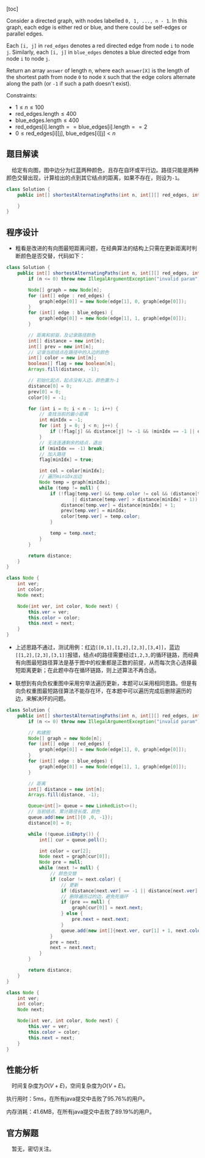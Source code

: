 [toc]

Consider a directed graph, with nodes labelled `0, 1, ..., n - 1`.  In this graph, each edge is either red or blue, and there could be self-edges or parallel edges.

Each `[i, j]` in `red_edges` denotes a red directed edge from node `i` to node `j`.  Similarly, each `[i, j]` in `blue_edges` denotes a blue directed edge from node `i` to node `j`.

Return an array `answer` of length n, where each `answer[X]` is the length of the shortest path from node `0` to node `X` such that the edge colors alternate along the path (or `-1` if such a path doesn't exist).



Constraints:

* $1 \le n \le 100$
* $\text{red_edges.length} \le 400$
* $\text{blue_edges.length} \le 400$
* $\text{red_edges[i].length} == \text{blue_edges[i].length} == 2$
* $0 \le \text{red_edges[i][j], blue_edges[i][j]} < n$



## 题目解读

&emsp;给定有向图，图中边分为红蓝两种颜色，且存在自环或平行边。路径只能是两种颜色交替出现，计算给出的点到其它结点的距离，如果不存在，则设为`-1`。

```java
class Solution {
    public int[] shortestAlternatingPaths(int n, int[][] red_edges, int[][] blue_edges) {

    }
}
```

## 程序设计

* 粗看是改进的有向图最短距离问题，在经典算法的结构上只需在更新距离时判断颜色是否交替，代码如下：

```java
class Solution {
    public int[] shortestAlternatingPaths(int n, int[][] red_edges, int[][] blue_edges) {
        if (n <= 0) throw new IllegalArgumentException("invalid param");

        Node[] graph = new Node[n];
        for (int[] edge : red_edges) {
            graph[edge[0]] = new Node(edge[1], 0, graph[edge[0]]);
        }
        for (int[] edge : blue_edges) {
            graph[edge[0]] = new Node(edge[1], 1, graph[edge[0]]);
        }

        // 距离和前驱，及记录路径颜色
        int[] distance = new int[n];
        int[] prev = new int[n];
        // 记录当前结点在路径中的入边的颜色
        int[] color = new int[n];
        boolean[] flag = new boolean[n];
        Arrays.fill(distance, -1);

        // 初始化起点，起点没有入边，颜色置为-1
        distance[0] = 0;
        prev[0] = 0;
        color[0] = -1;

        for (int i = 0; i < n - 1; i++) {
            // 查找当前的最小距离
            int minIdx = -1;
            for (int j = 0; j < n; j++) {
                if (!flag[j] && distance[j] != -1 && (minIdx == -1 || distance[j] < distance[minIdx])) minIdx = j;
            }
            // 无法连通剩余的结点，退出
            if (minIdx == -1) break;
            // 加入路径
            flag[minIdx] = true;

            int col = color[minIdx];
            // 遍历miniDx出边
            Node temp = graph[minIdx];
            while (temp != null) {
                if (!flag[temp.ver] && temp.color != col && (distance[temp.ver] == -1
                        || distance[temp.ver] > distance[minIdx] + 1)) {
                    distance[temp.ver] = distance[minIdx] + 1;
                    prev[temp.ver] = minIdx;
                    color[temp.ver] = temp.color;
                }

                temp = temp.next;
            }
        }

        return distance;
    }
}

class Node {
    int ver;
    int color;
    Node next;

    Node(int ver, int color, Node next) {
        this.ver = ver;
        this.color = color;
        this.next = next;
    }
}
```

* 上述思路不通过，测试用例：红边`[[0,1],[1,2],[2,3],[3,4]]`，蓝边`[[1,2],[2,3],[3,1]]`报错，结点`4`的路径需要经过`1,2,3,`的循环链路，而经典有向图最短路径算法是基于图中的权重都是正数的前提，从而每次贪心选择最短距离更新；在此题中存在循环链路，则上述算法不再合适。

* 联想到有向负权重图中采用穷举法遍历更新，本题可以采用相同思路。但是有向负权重图最短路径算法不能存在环，在本题中可以遍历完成后删除遍历的边，来解决环的问题。

```java
class Solution {
    public int[] shortestAlternatingPaths(int n, int[][] red_edges, int[][] blue_edges) {
        if (n <= 0) throw new IllegalArgumentException("invalid param");

        // 构建图
        Node[] graph = new Node[n];
        for (int[] edge : red_edges) {
            graph[edge[0]] = new Node(edge[1], 0, graph[edge[0]]);
        }
        for (int[] edge : blue_edges) {
            graph[edge[0]] = new Node(edge[1], 1, graph[edge[0]]);
        }

        // 距离
        int[] distance = new int[n];
        Arrays.fill(distance, -1);

        Queue<int[]> queue = new LinkedList<>();
        // 当前结点、累计路径长度、颜色
        queue.add(new int[]{0 ,0, -1});
        distance[0] = 0;

        while (!queue.isEmpty()) {
            int[] cur = queue.poll();

            int color = cur[2];
            Node next = graph[cur[0]];
            Node pre = null;
            while (next != null) {
                // 颜色交替
                if (color != next.color) {
                    // 更新
                    if (distance[next.ver] == -1 || distance[next.ver] > cur[1] + 1) distance[next.ver] = cur[1] + 1;
                    // 删除遍历过的边，避免死循环
                    if (pre == null) {
                        graph[cur[0]] = next.next;
                    } else {
                        pre.next = next.next;
                    }
                    queue.add(new int[]{next.ver, cur[1] + 1, next.color});
                }
                pre = next;
                next = next.next;
            }
        }

        return distance;
    }
}

class Node {
    int ver;
    int color;
    Node next;

    Node(int ver, int color, Node next) {
        this.ver = ver;
        this.color = color;
        this.next = next;
    }
}
```

## 性能分析

&emsp;时间复杂度为$O(V + E)$，空间复杂度为$O(V + E)$。

执行用时：5ms，在所有java提交中击败了95.76%的用户。

内存消耗：41.6MB，在所有java提交中击败了89.19%的用户。

## 官方解题

&emsp;暂无，密切关注。